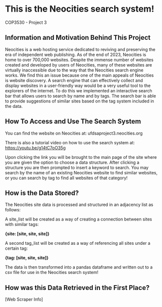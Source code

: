 <H1> This is the Neocities search system! </h1>
COP3530 - Project 3


## Information and Motivation Behind This Project

Neocities is a web hosting service dedicated to reviving and preserving the era of independent web publishing. As of the end of 2023, Neocities is home to over 700,000 websites. Despite the immense number of websites created and developed by users of Neocities, many of these websites are virtually inaccessible due to the way that the Neocities search engine works.
We find this an issue because one of the main appeals of Neocities is website discovery. A search engine that can effectively collect and display websites in a user-friendly way would be a very useful tool to the explorers of the internet.
To do this we implemented an interactive search bar that allows users to search by name and by tags. The search bar is able to provide suggestions of similar sites based on the tag system included in the data.


## How To Access and Use The Search System

You can find the website on Neocities at: ufdsaproject3.neocities.org

There is also a tutorial video on how to use the search system at: https://youtu.be/g14tC7oO35g

Upon clicking the link you will be brought to the main page of the site where you are given the option to choose a data structure. After clicking a structure you are then prompted to insert a keyword to search.
You may search by the name of an existing Neocities website to find similar websites, or you can search by tag to find all websites of that category!


## How is the Data Stored?

The Neocities site data is processed and structured in an adjacency list as follows:

A site_list will be created as a way of creating a connection between sites with similar tags:

**{site: [site, site, site]}**

A second tag_list will be created as a way of referencing all sites under a certain tag:

**{tag: [site, site, site]}**

The data is then transformed into a pandas dataframe and written out to a csv file for use in the Neocities search system!


## How was this Data Retrieved in the First Place?

[Web Scraper Info]


